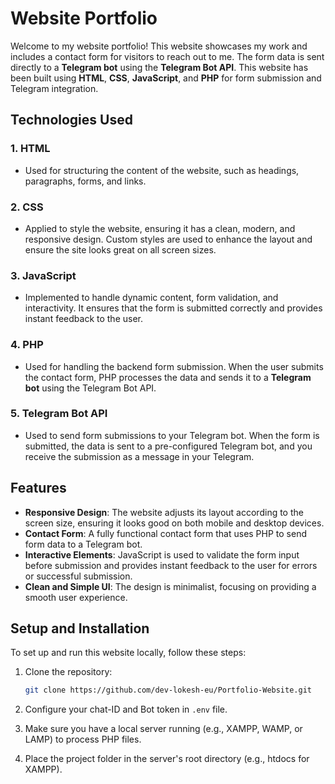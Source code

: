 # Website Portfolio

Welcome to my website portfolio! This website showcases my work and includes a contact form for visitors to reach out to me. The form data is sent directly to a **Telegram bot** using the **Telegram Bot API**. This website has been built using **HTML**, **CSS**, **JavaScript**, and **PHP** for form submission and Telegram integration.

## Technologies Used

### 1. **HTML** 
   - Used for structuring the content of the website, such as headings, paragraphs, forms, and links.

### 2. **CSS**
   - Applied to style the website, ensuring it has a clean, modern, and responsive design. Custom styles are used to enhance the layout and ensure the site looks great on all screen sizes.

### 3. **JavaScript**
   - Implemented to handle dynamic content, form validation, and interactivity. It ensures that the form is submitted correctly and provides instant feedback to the user.

### 4. **PHP**
   - Used for handling the backend form submission. When the user submits the contact form, PHP processes the data and sends it to a **Telegram bot** using the Telegram Bot API.

### 5. **Telegram Bot API**
   - Used to send form submissions to your Telegram bot. When the form is submitted, the data is sent to a pre-configured Telegram bot, and you receive the submission as a message in your Telegram.

## Features

- **Responsive Design**: The website adjusts its layout according to the screen size, ensuring it looks good on both mobile and desktop devices.
- **Contact Form**: A fully functional contact form that uses PHP to send form data to a Telegram bot.
- **Interactive Elements**: JavaScript is used to validate the form input before submission and provides instant feedback to the user for errors or successful submission.
- **Clean and Simple UI**: The design is minimalist, focusing on providing a smooth user experience.

## Setup and Installation

To set up and run this website locally, follow these steps:

1. Clone the repository:
   ```bash
   git clone https://github.com/dev-lokesh-eu/Portfolio-Website.git
2. Configure your chat-ID and Bot token in `.env` file.
3. Make sure you have a local server running (e.g., XAMPP, WAMP, or LAMP) to process PHP files.

4. Place the project folder in the server's root directory (e.g., htdocs for XAMPP).
